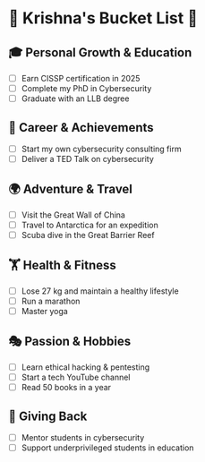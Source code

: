 # 🌟 Krishna's Bucket List 🚀

## 🎓 Personal Growth & Education  
- [ ] Earn CISSP certification in 2025  
- [ ] Complete my PhD in Cybersecurity  
- [ ] Graduate with an LLB degree  

## 💼 Career & Achievements  
- [ ] Start my own cybersecurity consulting firm  
- [ ] Deliver a TED Talk on cybersecurity  

## 🌍 Adventure & Travel  
- [ ] Visit the Great Wall of China  
- [ ] Travel to Antarctica for an expedition  
- [ ] Scuba dive in the Great Barrier Reef  

## 🏋 Health & Fitness  
- [ ] Lose 27 kg and maintain a healthy lifestyle  
- [ ] Run a marathon  
- [ ] Master yoga  

## 🎭 Passion & Hobbies  
- [ ] Learn ethical hacking & pentesting  
- [ ] Start a tech YouTube channel  
- [ ] Read 50 books in a year  

## 💖 Giving Back  
- [ ] Mentor students in cybersecurity  
- [ ] Support underprivileged students in education  

